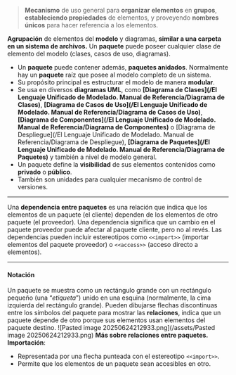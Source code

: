> **Mecanismo** de uso general para **organizar** **elementos** en **grupos**, **estableciendo propiedades** de elementos, y proveyendo **nombres únicos** para hacer referencia a los elementos.

**Agrupación** de elementos del **modelo** y diagramas, **similar a una carpeta en un sistema de archivos.**
Un **paquete** puede poseer cualquier clase de elemento del modelo (clases, casos de uso, diagramas).
- Un **paquete** puede contener además, **paquetes anidados**. Normalmente hay un **paquete** raíz que posee al modelo completo de un sistema.
- Su propósito principal es estructurar el modelo de manera **modular**.
- Se usa en diversos **diagramas UML**, como **[Diagrama de Clases](/El Lenguaje Unificado de Modelado. Manual de Referencia/Diagrama de Clases)**, **[Diagrama de Casos de Uso](/El Lenguaje Unificado de Modelado. Manual de Referencia/Diagrama de Casos de Uso)**, **[Diagrama de Componentes](/El Lenguaje Unificado de Modelado. Manual de Referencia/Diagrama de Componentes)** o [Diagrama de Despliegue](/El Lenguaje Unificado de Modelado. Manual de Referencia/Diagrama de Despliegue), **[Diagrama de Paquetes](/El Lenguaje Unificado de Modelado. Manual de Referencia/Diagrama de Paquetes)** y también a nivel de modelo general.
- Un paquete define la **visibilidad** de sus elementos contenidos como **privado** o **público**.
- También son unidades para cualquier mecanismo de control de versiones.
****
Una **dependencia entre paquetes** es una relación que indica que los elementos de un paquete (el cliente) dependen de los elementos de otro paquete (el proveedor).
Una dependencia significa que un cambio en el paquete proveedor puede afectar al paquete cliente, pero no al revés.
Las dependencias pueden incluir estereotipos como `<<import>>` (importar elementos del paquete proveedor) o `<<access>>` (acceso directo a elementos).
****
#### **Notación**
Un paquete se muestra como un rectángulo grande con un rectángulo pequeño (una “*etiqueta*”) unido en una esquina (normalmente, la cima izquierda del rectángulo grande).
Pueden dibujarse flechas discontinuas entre los símbolos del paquete para mostrar las **relaciones**, indica que un paquete depende de otro porque sus elementos usan elementos del paquete destino.
![Pasted image 20250624212933.png](/assets/Pasted image 20250624212933.png)
**Más sobre relaciones entre paquetes.** **Importación**:
- Representada por una flecha punteada con el estereotipo `<<import>>`.
- Permite que los elementos de un paquete sean accesibles en otro.
